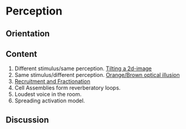 # Perception

## Orientation

## Content

1. Different stimulus/same perception. [Tilting a 2d-image](https://24ways.org/2010/intro-to-css-3d-transforms/)
2. Same stimulus/different perception.  [Orange/Brown optical illusion](https://www.youtube.com/watch?v=bS4ZxYViKQo)
3. [Recruitment and Fractionation](https://books.google.com/books?id=uyV5AgAAQBAJP)
4. Cell Assemblies form reverberatory loops.
5. Loudest voice in the room.
6. Spreading activation model.

## Discussion



